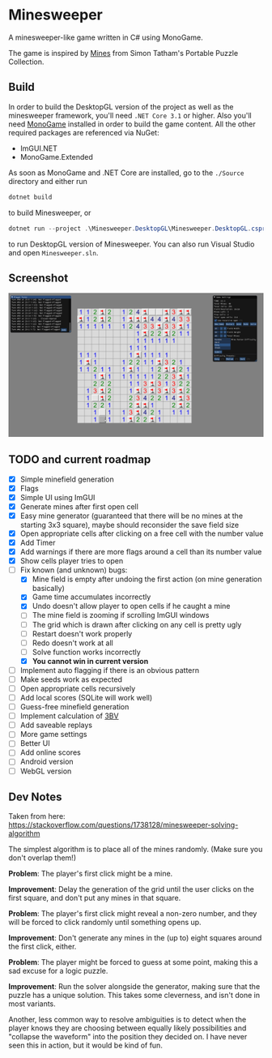 # Minesweeper

A minesweeper-like game written in C# using MonoGame.

The game is inspired by [Mines](https://www.chiark.greenend.org.uk/~sgtatham/puzzles/js/mines.html) from Simon Tatham's Portable Puzzle Collection.

## Build

In order to build the DesktopGL version of the project as well as the minesweeper framework, you'll need `.NET Core 3.1` or higher. Also you'll need [MonoGame](https://monogame.net) installed in order to build the game content. All the other required packages are referenced via NuGet:

 - ImGUI.NET
 - MonoGame.Extended

As soon as MonoGame and .NET Core are installed, go to the `./Source` directory and either run

```powershell
dotnet build 
```

to build Minesweeper, or

```powershell
dotnet run --project .\Minesweeper.DesktopGL\Minesweeper.DesktopGL.csproj
```

to run DesktopGL version of Minesweeper. You can also run Visual Studio and open `Minesweeper.sln`.

## Screenshot

![Gameplay Example](./Images/Screenshot_Gameplay_V2.png)

## TODO and current roadmap

- [x] Simple minefield generation
- [x] Flags
- [x] Simple UI using ImGUI
- [x] Generate mines after first open cell
- [x] Easy mine generator (guaranteed that there will be no mines at the starting 3x3 square), maybe should reconsider the save field size
- [x] Open appropriate cells after clicking on a free cell with the number value
- [x] Add Timer
- [x] Add warnings if there are more flags around a cell than its number value
- [x] Show cells player tries to open 
- [ ] Fix known (and unknown) bugs:
  - [x] Mine field is empty after undoing the first action (on mine generation basically)
  - [x] Game time accumulates incorrectly
  - [x] Undo doesn't allow player to open cells if he caught a mine
  - [ ] The mine field is zooming if scrolling ImGUI windows
  - [ ] The grid which is drawn after clicking on any cell is pretty ugly
  - [ ] Restart doesn't work properly
  - [ ] Redo doesn't work at all
  - [ ] Solve function works incorrectly
  - [x] **You cannot win in current version**
- [ ] Implement auto flagging if there is an obvious pattern
- [ ] Make seeds work as expected
- [ ] Open appropriate cells recursively 
- [ ] Add local scores (SQLite will work well)
- [ ] Guess-free minefield generation
- [ ] Implement calculation of [3BV](http://www.stephan-bechtel.de/3bv.htm)
- [ ] Add saveable replays
- [ ] More game settings
- [ ] Better UI
- [ ] Add online scores
- [ ] Android version
- [ ] WebGL version

## Dev Notes

Taken from here: https://stackoverflow.com/questions/1738128/minesweeper-solving-algorithm

The simplest algorithm is to place all of the mines randomly. (Make sure you don't overlap them!)

**Problem**: The player's first click might be a mine.

**Improvement**: Delay the generation of the grid until the user clicks on the first square, and don't put any mines in that square.

**Problem**: The player's first click might reveal a non-zero number, and they will be forced to click randomly until something opens up.

**Improvement**: Don't generate any mines in the (up to) eight squares around the first click, either.

**Problem**: The player might be forced to guess at some point, making this a sad excuse for a logic puzzle.

**Improvement**: Run the solver alongside the generator, making sure that the puzzle has a unique solution. This takes some cleverness, and isn't done in most variants.

Another, less common way to resolve ambiguities is to detect when the player knows they are choosing between equally likely possibilities and "collapse the waveform" into the position they decided on. I have never seen this in action, but it would be kind of fun.